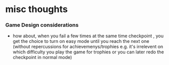 # misc thoughts

### Game Design considerations
- how about, when you fail a few times at the same time checkpoint , you get the choice to turn on easy mode until you reach the next one (without repercussions for achievemenys/trophies e.g. it's irrelevent on which difficulty you play the game for trophies or you can later redo the checkpoint in normal mode)
